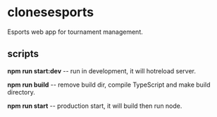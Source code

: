 # clonesesports
Esports web app for tournament management.
## scripts
**npm run start:dev** -- run in development, it will hotreload server.

**npm run build** -- remove build dir, compile TypeScript and make build directory.

**npm run start** -- production start, it will build then run node.
